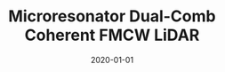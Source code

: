 ---
title: "Microresonator Dual-Comb Coherent FMCW LiDAR"
collection: publications
category: conferences
permalink: /publication/2020-01-01-Microresonator-Dual-Comb-Coherent-FMCW-LiDAR
date: 2020-01-01
venue: 'In the proceedings of <i>Conference on Lasers and Electro-Optics</i>'
paperurl: 'http://dx.doi.org/10.1364/CLEO\_AT.2020.ATU3T.4'
citation: ' Anton Lukashchuk,  Johann Riemensberger,  Maxim Karpov,  Junqiu Liu,  Erwan Lucas,  Tobias Kippenberg, <strong> Microresonator Dual-Comb Coherent FMCW LiDAR.</strong>  In the proceedings of <i>Conference on Lasers and Electro-Optics</i>, 2020.'
---